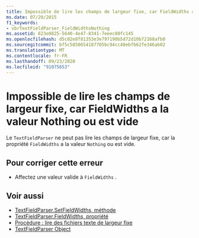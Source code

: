 ```yaml
---
title: Impossible de lire les champs de largeur fixe, car FieldWidths a la valeur Nothing ou est vide
ms.date: 07/20/2015
f1_keywords:
- vbrTextFieldParser_FieldWidthsNothing
ms.assetid: 623e0825-5640-4e47-8341-7eeec80fc145
ms.openlocfilehash: d5c02e8f81353e3e797190b5d72d10b72168afb0
ms.sourcegitcommit: bf5c5850654187705bc94cc40ebfb62fe346ab02
ms.translationtype: MT
ms.contentlocale: fr-FR
ms.lasthandoff: 09/23/2020
ms.locfileid: "91075653"
---
```

# <a name="unable-to-read-fixed-width-fields-because-fieldwidths-is-nothing-or-empty"></a>Impossible de lire les champs de largeur fixe, car FieldWidths a la valeur Nothing ou est vide

Le `TextFieldParser` ne peut pas lire les champs de largeur fixe, car la propriété `FieldWidths` a la valeur `Nothing` ou est vide.  
  
## <a name="to-correct-this-error"></a>Pour corriger cette erreur  
  
- Affectez une valeur valide à `FieldWidths` .  
  
## <a name="see-also"></a>Voir aussi

- [TextFieldParser.SetFieldWidths, méthode](xref:Microsoft.VisualBasic.FileIO.TextFieldParser.SetFieldWidths%2A)
- [TextFieldParser.FieldWidths, propriété](xref:Microsoft.VisualBasic.FileIO.TextFieldParser.FieldWidths%2A)
- [Procédure : lire des fichiers texte de largeur fixe](../developing-apps/programming/drives-directories-files/how-to-read-from-fixed-width-text-files.md)
- [TextFieldParser Object](../language-reference/objects/textfieldparser-object.md)
